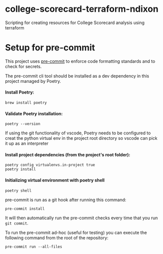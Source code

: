 # college-scorecard-terraform-ndixon
Scripting for creating resources for College Scorecard analysis using terraform

# Setup for pre-commit

This project uses [pre-commit](https://pre-commit.com/) to enforce code formatting standards and to check for secrets.

The pre-commit cli tool should be installed as a dev dependency in this project managed by Poetry.

#### Install Poetry:
    brew install poetry

#### Validate Poetry installation:
    poetry --version

If using the git functionality of vscode, Poetry needs to be configured to creat the python virtual env in the project root directory so vscode can pick it up as an interpreter

#### Install project dependencies (from the project's root folder):
    poetry config virtualenvs.in-project true
    poetry install

#### Initializing virtual environment with poetry shell
    poetry shell

pre-commit is run as a git hook after running this command:
```
pre-commit install
```

It will then automatically run the pre-commit checks every time that you run `git commit`.

To run the pre-commit ad-hoc (useful for testing) you can execute the following command from the root of the repository:
```
pre-commit run --all-files
```
